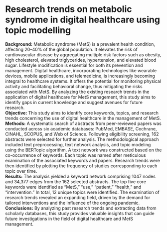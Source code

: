 # Research trends on metabolic syndrome in digital healthcare using topic modelling
**Background:** Metabolic syndrome (MetS) is a prevalent health condition, affecting 20–40% of the global population. It elevates the risk of cardiovascular disease by aggregating multiple risk factors such as obesity, high cholesterol, elevated triglycerides, hypertension, and elevated blood sugar. Lifestyle modification is essential for both its prevention and management. Digital healthcare, incorporating technologies like wearable devices, mobile applications, and telemedicine, is increasingly becoming integral to healthcare systems. It offers the potential for monitoring physical activity and facilitating behavioral change, thus mitigating the risks associated with MetS. By analyzing the existing research trends in the application of digital healthcare for MetS management, this study aims to identify gaps in current knowledge and suggest avenues for future research.  
**Objective:** This study aims to identify core keywords, topics, and research trends concerning the use of digital healthcare in the management of MetS.  
**Methods:** A systematic search of abstracts from peer-reviewed papers was conducted across six academic databases: PubMed, EMBASE, Cochrane, CINAHL, SCOPUS, and Web of Science. Following eligibility screening, 162 abstracts were selected for further analysis. The methodological approach included text preprocessing, text network analysis, and topic modeling using the BERTopic algorithm. A text network was constructed based on the co-occurrence of keywords. Each topic was named after meticulous examination of the associated keywords and papers. Research trends were then identified by plotting the frequency of studies corresponding to each topic over time.  
**Results:** The analysis yielded a keyword network comprising 1047 nodes and 34,377 edges from the 162 selected abstracts. The top five core keywords were identified as “MetS,” “use,” “patient,” “health,” and “intervention.” In total, 12 unique topics were identified. The examination of research trends revealed an expanding field, driven by the demand for tailored interventions and the influence of the ongoing pandemic.  
**Conclusions:** By analyzing past research trends and extracting data from scholarly databases, this study provides valuable insights that can guide future investigations in the field of digital healthcare and MetS management.  
